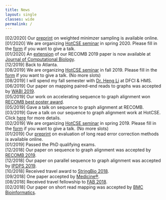 ```yaml
---
title: News
layout: single
classes: wide
permalink: /
---
```

   [02/2020] Our [preprint](https://www.biorxiv.org/content/10.1101/2020.02.11.943241v1.abstract) on weighted minimzer sampling is available online.  
   [01/2020] We are organizing [HotCSE seminar](http://hotcse.gatech.edu) in spring 2020. Please fill in the [form](https://forms.gle/J8QM9ZdTtyAdDHEB6) if you want to give a talk.  
   [01/2020] An [extension](https://www.liebertpub.com/doi/abs/10.1089/cmb.2019.0066?journalCode=cmb) of our RECOMB 2019 paper is now available at [Journal of Computational Biology](https://home.liebertpub.com/publications/journal-of-computational-biology/31/overview).  
   [12/2019] Back to Atlanta.  
   [08/2019] We are organizing [HotCSE seminar](http://hotcse.gatech.edu) in fall 2019. Please fill in the [form](https://docs.google.com/forms/d/e/1FAIpQLSdkLYzgDDTnHCSaItFHIVB-2nxBR59gVc2kYptEUbYfnIR3gw/viewform) if you want to give a talk. (No more slots)  
   [08/2019] I will spend my fall semester with [Dr. Heng Li](http://www.liheng.org) at DFCI & HMS.  
   [06/2019] Our paper on mapping paired-end reads to graphs was accepted by [WABI 2019](https://acm-bcb.org/WABI/2019/).  
   [05/2019] Our work on accelerating sequence to graph alignment won [RECOMB best poster award](https://recomb2019.org/awards/).  
   [05/2019] Gave a talk on sequence to graph alignment at RECOMB.  
   [03/2019] Gave a talk on our sequence to graph alignment work at HotCSE. Click [here](http://hotcse.gatech.edu/2019/Haowen-Zhang/index.html) for more details.  
   [02/2019] We are organizing [HotCSE seminar](http://hotcse.gatech.edu) in spring 2019. Please fill in the [form](https://docs.google.com/forms/d/e/1FAIpQLSdU03nrFE33WQMC0cUzTlYO4mpiRZ2GLcIZw7dVFcUkr_FkYg/closedform) if you want to give a talk. (No more slots)  
   [01/2019] Our [preprint](https://www.biorxiv.org/content/10.1101/519330v2) on evaluation of long read error correction methods is available online.  
   [01/2019] Passed the PhD qualifying exams.  
   [12/2018] Our paper on sequence to graph alignment was accepted by [RECOMB 2019](https://recomb2019.org).  
   [12/2018] Our paper on parallel sequence to graph alignment was accepted by [IPDPS 2019](http://www.ipdps.org).  
   [10/2018] Received travel award to [StringBio 2018](http://www.cs.ucf.edu/stringbio2018/).  
   [09/2018] One paper accepted by [Medicine&reg;](https://journals.lww.com/md-journal/pages/default.aspx).  
   [08/2018] Received travel fellowship to [FAB 2018](http://fab2018.cbd.cmu.edu).  
   [02/2018] Our paper on short read mapping was accepted by [BMC Bioinformatics](https://bmcbioinformatics.biomedcentral.com).  
